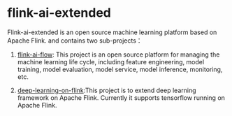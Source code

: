 # flink-ai-extended

Flink-ai-extended is an open source machine learning platform based on Apache Flink. 
and contains two sub-projects：

1. [flink-ai-flow](flink-ai-flow): This project is an open source platform for managing the machine learning life cycle,
including feature engineering, model training, model evaluation, model service, model inference, monitoring, etc.

2. [deep-learning-on-flink](deep-learning-on-flink):This project is to extend deep learning 
framework on Apache Flink. Currently it supports tensorflow running on Apache Flink.
